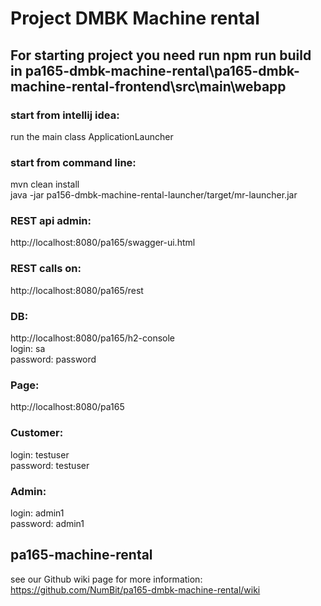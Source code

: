 # Project DMBK Machine rental

## For starting project you need run npm run build in pa165-dmbk-machine-rental\pa165-dmbk-machine-rental-frontend\src\main\webapp

### start from intellij idea:
run the main class ApplicationLauncher

### start from command line:
mvn clean install  
java -jar pa156-dmbk-machine-rental-launcher/target/mr-launcher.jar


### REST api admin:
http://localhost:8080/pa165/swagger-ui.html  

### REST calls on:
http://localhost:8080/pa165/rest  

### DB:
http://localhost:8080/pa165/h2-console  
login: sa  
password: password  


### Page:
http://localhost:8080/pa165  

### Customer:  
login: testuser  
password: testuser  

### Admin:   
login: admin1  
password: admin1  

## pa165-machine-rental
see our Github wiki page for more information:
https://github.com/NumBit/pa165-dmbk-machine-rental/wiki

